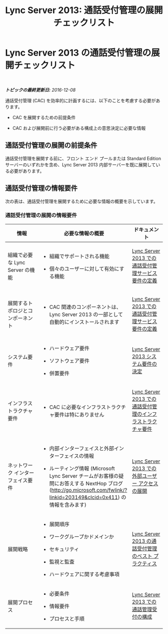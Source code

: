 ﻿---
title: 'Lync Server 2013: 通話受付管理の展開チェックリスト'
TOCTitle: 通話受付管理の展開チェックリスト
ms:assetid: 7e56a169-3e63-44ab-bf28-1fdeb52381c8
ms:mtpsurl: https://technet.microsoft.com/ja-jp/library/Gg398631(v=OCS.15)
ms:contentKeyID: 48272653
ms.date: 12/10/2016
mtps_version: v=OCS.15
ms.translationtype: HT
---

# Lync Server 2013 の通話受付管理の展開チェックリスト

 

_**トピックの最終更新日:** 2016-12-08_

通話受付管理 (CAC) を効率的に計画するには、以下のことを考慮する必要があります。

  - CAC を展開するための前提条件

  - CAC および展開前に行う必要がある構成上の意思決定に必要な情報

## 通話受付管理の展開の前提条件

通話受付管理を展開する前に、フロント エンド プールまたは Standard Edition サーバーのいずれかを含め、Lync Server 2013 内部サーバーを既に展開している必要があります。

## 通話受付管理の情報要件

次の表は、通話受付管理を展開するために必要な情報の概要を示しています。

### 通話受付管理の展開の情報要件

<table>
<colgroup>
<col style="width: 33%" />
<col style="width: 33%" />
<col style="width: 33%" />
</colgroup>
<thead>
<tr class="header">
<th>情報</th>
<th>必要な情報の概要</th>
<th>ドキュメント</th>
</tr>
</thead>
<tbody>
<tr class="odd">
<td><p>組織で必要な Lync Server の機能</p></td>
<td><ul>
<li><p>組織でサポートされる機能</p></li>
<li><p>個々のユーザーに対して有効にする機能</p></li>
</ul></td>
<td><p><a href="lync-server-2013-defining-your-requirements-for-call-admission-control.md">Lync Server 2013 での通話受付管理サービス要件の定義</a></p></td>
</tr>
<tr class="even">
<td><p>展開するトポロジとコンポーネント</p></td>
<td><ul>
<li><p>CAC 関連のコンポーネントは、Lync Server 2013 の一部として自動的にインストールされます</p></li>
</ul>
<p></p></td>
<td><p><a href="lync-server-2013-defining-your-requirements-for-call-admission-control.md">Lync Server 2013 での通話受付管理サービス要件の定義</a></p></td>
</tr>
<tr class="odd">
<td><p>システム要件</p></td>
<td><ul>
<li><p>ハードウェア要件</p></li>
<li><p>ソフトウェア要件</p></li>
<li><p>併置要件</p></li>
</ul>
<p></p></td>
<td><p><a href="lync-server-2013-determining-your-system-requirements.md">Lync Server 2013 システム要件の決定</a></p></td>
</tr>
<tr class="even">
<td><p>インフラストラクチャ要件</p></td>
<td><ul>
<li><p>CAC に必要なインフラストラクチャ要件は特にありません</p></li>
</ul></td>
<td><p><a href="lync-server-2013-infrastructure-requirements-for-call-admission-control.md">Lync Server 2013 での通話受付管理のインフラストラクチャ要件</a></p></td>
</tr>
<tr class="odd">
<td><p>ネットワーク インターフェイス要件</p></td>
<td><ul>
<li><p>内部インターフェイスと外部インターフェイスの情報</p></li>
<li><p>ルーティング情報 (Microsoft Lync Server チームがお客様の疑問にお答えする NextHop ブログ (<a href="http://go.microsoft.com/fwlink/?linkid=203149%26clcid=0x411" class="uri">http://go.microsoft.com/fwlink/?linkid=203149&amp;clcid=0x411</a>) の情報を含みます)</p></li>
</ul></td>
<td><p><a href="lync-server-2013-deploying-external-user-access.md">Lync Server 2013 での外部ユーザー アクセスの展開</a></p></td>
</tr>
<tr class="even">
<td><p>展開戦略</p></td>
<td><ul>
<li><p>展開順序</p></li>
<li><p>ワークグループかドメインか</p></li>
<li><p>セキュリティ</p></li>
<li><p>監視と監査</p></li>
<li><p>ハードウェアに関する考慮事項</p></li>
</ul></td>
<td><p><a href="lync-server-2013-best-practices-for-call-admission-control.md">Lync Server 2013 の通話受付管理のベスト プラクティス</a></p></td>
</tr>
<tr class="odd">
<td><p>展開プロセス</p></td>
<td><ul>
<li><p>必要条件</p></li>
<li><p>情報要件</p></li>
<li><p>プロセスと手順</p></li>
</ul></td>
<td><p><a href="lync-server-2013-configure-call-admission-control.md">Lync Server 2013 での通話管理受付の構成</a></p></td>
</tr>
</tbody>
</table>

